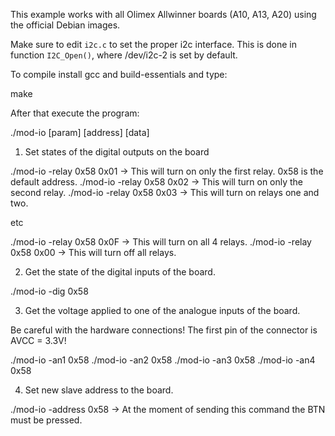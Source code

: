 This example works with all Olimex Allwinner boards (A10, A13, A20) using the official Debian images.

Make sure to edit ``i2c.c`` to set the proper i2c interface. 
This is done in function ``I2C_Open()``, where /dev/i2c-2 is set by default.

To compile install gcc and build-essentials and type:

  make

After that execute the program:

  ./mod-io [param] [address] [data]


1. Set states of the digital outputs on the board

  ./mod-io -relay 0x58 0x01 -> This will turn on only the first relay. 0x58 is the default address.
  ./mod-io -relay 0x58 0x02 -> This will turn on only the second relay.
  ./mod-io -relay 0x58 0x03 -> This will turn on relays one and two.

etc

  ./mod-io -relay 0x58 0x0F -> This will turn on all 4 relays.
  ./mod-io -relay 0x58 0x00 -> This will turn off all relays. 


2. Get the state of the digital inputs of the board. 

  ./mod-io -dig 0x58

3. Get the voltage applied to one of the analogue inputs of the board. 

Be careful with the hardware connections! The first pin of the connector is AVCC = 3.3V!

  ./mod-io -an1 0x58
  ./mod-io -an2 0x58
  ./mod-io -an3 0x58
  ./mod-io -an4 0x58

4. Set new slave address to the board.

  ./mod-io -address 0x58 <new> -> At the moment of sending this command the BTN must be pressed.
